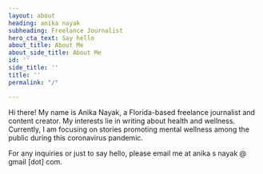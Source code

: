 ```yaml
---
layout: about
heading: anika nayak
subheading: Freelance Journalist
hero_cta_text: Say hello
about_title: About Me
about_side_title: About Me
id: ''
side_title: ''
title: ''
permalink: "/"

---
```

Hi there! My name is Anika Nayak, a Florida-based freelance journalist and content creator. My interests lie in writing about health and wellness. Currently, I am focusing on stories promoting mental wellness among the public during this coronavirus pandemic.

For any inquiries or just to say hello, please email me at anika s nayak @ gmail \[dot\] com.